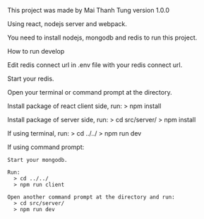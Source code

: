 This project was made by Mai Thanh Tung
version 1.0.0

Using react, nodejs server and webpack.

You need to install nodejs, mongodb and redis to run this project.

How to run develop
  
  Edit redis connect url in .env file with your redis connect url.
  
  Start your redis.
  
  Open your terminal or command prompt at the directory.
  
  Install package of react client side, run:
    > npm install
  
  Install package of server side, run:
    > cd src/server/
    > npm install
  
  If using terminal, run:
    > cd ../../
    > npm run dev
  
  If using command prompt:
    
    Start your mongodb.
    
    Run:
      > cd ../../
      > npm run client
    
    Open another command prompt at the directory and run:
      > cd src/server/
      > npm run dev
  
